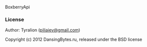 BoxberryApi


### License

Author: Tyralion (piliaiev@gmail.com)

Copyright (c) 2012 DansingBytes.ru, released under the BSD license
